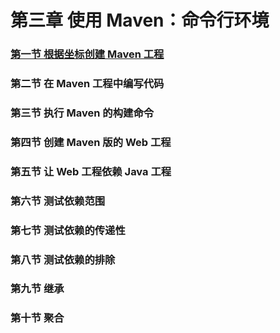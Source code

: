 # 第三章 使用 Maven：命令行环境

### [第一节 根据坐标创建 Maven 工程](第三章使用Maven：命令行环境/第一节%20根据坐标创建%20Maven%20工程.md)

### 第二节 在 Maven 工程中编写代码

### 第三节 执行 Maven 的构建命令

### 第四节 创建 Maven 版的 Web 工程

### 第五节 让 Web 工程依赖 Java 工程

### 第六节 测试依赖范围

### 第七节 测试依赖的传递性

### 第八节 测试依赖的排除

### 第九节 继承

### 第十节 聚合